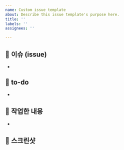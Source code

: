 ```yaml
---
name: Custom issue template
about: Describe this issue template's purpose here.
title: ''
labels: ''
assignees: ''

---
```


## 👀 이슈 (issue)

- 


## 🚀 to-do

-

## 🌱 작업한 내용

- 

## 📸 스크린샷

